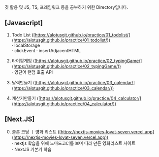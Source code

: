 깃 활용 및 JS, TS, 프레임워크 등을 공부하기 위한 Directory입니다.

## [Javascript]
  1. Todo List ([https://alotusgit.github.io/practice/01_todolist/](https://alotusgit.github.io/practice/01_todolist/))  
    · localStorage  
    · clickEvent
    · insertAdjacentHTML  

  2. 타이핑게임 ([https://alotusgit.github.io/practice/02_typingGame/](https://alotusgit.github.io/practice/02_typingGame/))  
    · 영단어 랜덤 호출 API 

  3. 달력만들기 ([https://alotusgit.github.io/practice/03_calendar/](https://alotusgit.github.io/practice/03_calendar/))  
  
  4. 계산기만들기 ([https://alotusgit.github.io/practice/04_calculator/](https://alotusgit.github.io/practice/04_calculator/))
  
  
## [Next.JS]  
  0. 클론 코딩 ㅣ 영화 리스트 ([https://nextjs-movies-lovat-seven.vercel.app](https://nextjs-movies-lovat-seven.vercel.app))  
    · nextjs 학습을 위해 노마드코더를 보며 따라 만든 영화리스트 사이트  
    · NextJS 기본기 학습             

